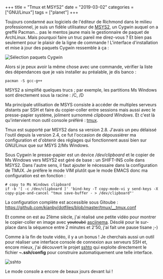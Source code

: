 +++
title = "Tmux et MSYS2"
date = "2019-03-02"
categories = ["GNU/Linux"]
tags = ["planet"] 
+++

Toujours condamné aux logiciels de l'éditeur de Richmond dans le milieu professionnel, je suis un fidèle utilisateur de [MSYS2](https://www.msys2.org/), un Cygwin auquel on a greffé Pacman... pas le mentos jaune mais le gestionnaire de paquet de ArchLinux. Mais pourquoi faire un truc pareil me direz-vous ? Et bien pas seulement pour le plaisir de la ligne de commande ! L'interface d'installation et mise à jour des paquets Cygwin ressemble à ça : 

![Sélection paquets Cygwin](/images/2019/cygwin-selectpackage.jpg)

Alors si je peux avoir la même chose avec une commande, vérifier la liste des dépendances que je vais installer au préalable, je dis banco : 

    pacman -S gcc-g++

MSYS2 a simplifié quelques trucs ; par exemple, les partitions Ms Windows sont directement sous la racine : /C, /D 

Ma principale utilisation de MSYS consiste à accéder de multiples serveurs distants par SSH et faire du copier-coller entre sessions mais aussi avec le presse-papier système, joliment surnommé *clipboard Windows*. Et c'est là qu'intervient mon outil console préféré : [tmux](https://tmux.github.io).

Tmux est supporté par MSYS2 dans sa version 2.8. J'avais un peu délaissé l'outil depuis la version 2.4, ce fut l'occasion de dépoussiérer ma configuration et d'obtenir des réglages qui fonctionnent aussi bien sur GNU/Linux que sur MSYS 2/Ms Windows.

Sous Cygwin le presse-papier est un device */dev/clipboard* et le copier de Ms Windows vers MSYS2 est géré de base : un SHIFT-INS colle dans MSYS2. Dans l'autre sens, il faut ajouter le nécessaire dans la configuration de TMUX. Je préfère le mode VIM plutôt que le mode EMACS donc ma configuration est en fonction :

    # copy to Ms Windows clipboard
    if -b '[ -c /dev/clipboard ]' 'bind-key -T copy-mode-vi y send-keys -X 
    copy-pipe-and-cancel "tmux save-buffer - > /dev/clipboard"'

La configuration complète est accessible sous Gitoube : https://github.com/kianby/dotfiles/blob/master/tmux/__tmux.conf

Et comme on est au 21ème siècle, j'ai réalisé une petite vidéo pour montrer le copier-coller en image avec ~~youteubé~~ [asciinema](https://asciinema.org). Désolé pour le sur-place dans la séquence entre 2 minutes et 2'50, j'ai fait une pause tisane ;-)

<script id="asciicast-231177" src="https://asciinema.org/a/231177.js" async></script>

Comme à la fin de toute vidéo, il y a un bonus ! Je cherchais aussi un outil pour réaliser une interface console de connexion aux serveurs SSH et, encore mieux, j'ai découvert le projet [sshto](https://github.com/vaniacer/sshto) qui exploite directement le fichier **~.ssh/config** pour construire automatiquement une telle interface.

![sshto](/images/2019/sshto.png)

Le mode console a encore de beaux jours devant lui !
